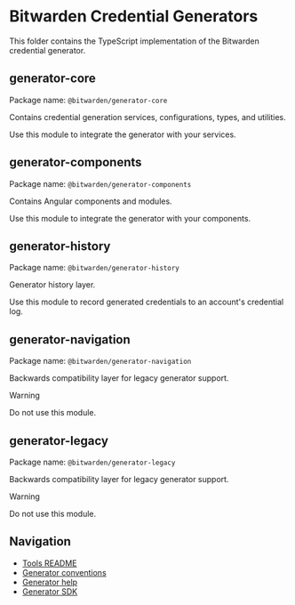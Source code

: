 # Bitwarden Credential Generators

This folder contains the TypeScript implementation of the Bitwarden credential
generator.

## generator-core

Package name: `@bitwarden/generator-core`

Contains credential generation services, configurations, types, and utilities.

Use this module to integrate the generator with your services.

## generator-components

Package name: `@bitwarden/generator-components`

Contains Angular components and modules.

Use this module to integrate the generator with your components.

## generator-history

Package name: `@bitwarden/generator-history`

Generator history layer.

Use this module to record generated credentials to an account's credential log.

## generator-navigation

Package name: `@bitwarden/generator-navigation`

Backwards compatibility layer for legacy generator support.

> [!WARNING]
> Do not use this module.

## generator-legacy

Package name: `@bitwarden/generator-legacy`

Backwards compatibility layer for legacy generator support.

> [!WARNING]
> Do not use this module.

## Navigation

- [Tools README](../readme.md)
- [Generator conventions](../conventions.md)
- [Generator help](https://bitwarden.com/help/generator/)
- [Generator SDK](https://github.com/bitwarden/sdk-internal/tree/main/crates/bitwarden-generators)
